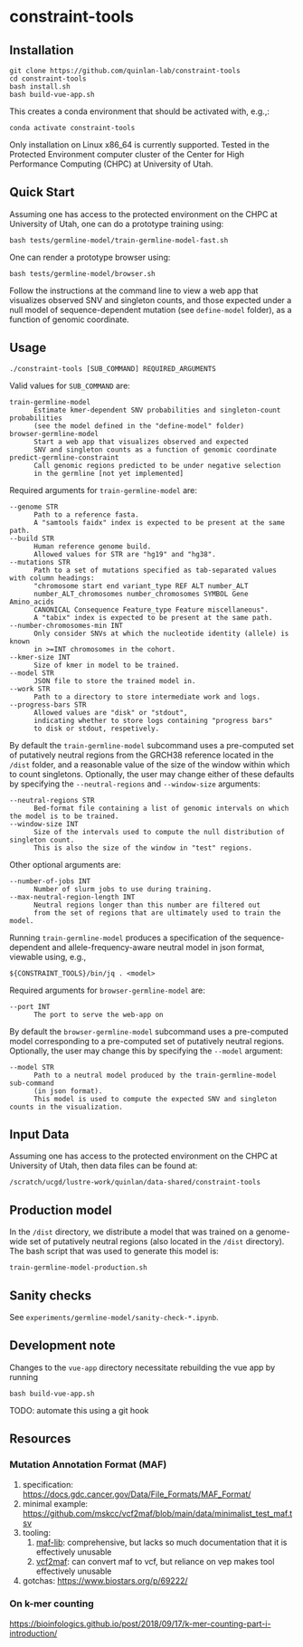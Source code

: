 # constraint-tools

## Installation

```
git clone https://github.com/quinlan-lab/constraint-tools
cd constraint-tools
bash install.sh 
bash build-vue-app.sh
```

This creates a conda environment that should be activated with, e.g.,:
```
conda activate constraint-tools
```

Only installation on Linux x86_64 is currently supported. 
Tested in the Protected Environment computer cluster of the Center for High Performance Computing (CHPC) at University of Utah. 

## Quick Start 

Assuming one has access to the protected environment on the CHPC at University of Utah,
one can do a prototype training using: 

```
bash tests/germline-model/train-germline-model-fast.sh
```

One can render a prototype browser using: 
```
bash tests/germline-model/browser.sh
```

Follow the instructions at the command line to view a web app that visualizes observed SNV and singleton counts, and those expected under a null model of sequence-dependent mutation (see `define-model` folder), as a function of genomic coordinate.  
 
## Usage

```
./constraint-tools [SUB_COMMAND] REQUIRED_ARGUMENTS
```

Valid values for `SUB_COMMAND` are: 

```
train-germline-model 
      Estimate kmer-dependent SNV probabilities and singleton-count probabilities 
      (see the model defined in the "define-model" folder)
browser-germline-model
      Start a web app that visualizes observed and expected 
      SNV and singleton counts as a function of genomic coordinate
predict-germline-constraint
      Call genomic regions predicted to be under negative selection 
      in the germline [not yet implemented]
```

Required arguments for `train-germline-model` are:

```
--genome STR
      Path to a reference fasta. 
      A "samtools faidx" index is expected to be present at the same path. 
--build STR 
      Human reference genome build. 
      Allowed values for STR are "hg19" and "hg38".
--mutations STR 
      Path to a set of mutations specified as tab-separated values with column headings: 
      "chromosome start end variant_type REF ALT number_ALT 
      number_ALT_chromosomes number_chromosomes SYMBOL Gene Amino_acids 
      CANONICAL Consequence Feature_type Feature miscellaneous". 
      A "tabix" index is expected to be present at the same path.
--number-chromosomes-min INT
      Only consider SNVs at which the nucleotide identity (allele) is known 
      in >=INT chromosomes in the cohort.
--kmer-size INT
      Size of kmer in model to be trained. 
--model STR 
      JSON file to store the trained model in. 
--work STR 
      Path to a directory to store intermediate work and logs.
--progress-bars STR 
      Allowed values are "disk" or "stdout", 
      indicating whether to store logs containing "progress bars" 
      to disk or stdout, respetively.
```

By default the `train-germline-model` subcommand uses a pre-computed set of putatively neutral regions from the GRCH38 reference located in the `/dist` folder, and a reasonable value of the size of the window within which to count singletons. Optionally, the user may change either of these defaults by specifying the `--neutral-regions` and `--window-size` arguments: 

```
--neutral-regions STR
      Bed-format file containing a list of genomic intervals on which the model is to be trained.
--window-size INT
      Size of the intervals used to compute the null distribution of singleton count. 
      This is also the size of the window in "test" regions.
```

Other optional arguments are: 

```
--number-of-jobs INT 
      Number of slurm jobs to use during training. 
--max-neutral-region-length INT 
      Neutral regions longer than this number are filtered out 
      from the set of regions that are ultimately used to train the model. 
```

Running `train-germline-model` produces a specification of the sequence-dependent and allele-frequency-aware neutral 
model in json format, viewable using, e.g., 
```
${CONSTRAINT_TOOLS}/bin/jq . <model> 
```

Required arguments for `browser-germline-model` are:

```
--port INT 
      The port to serve the web-app on
```

By default the `browser-germline-model` subcommand uses a pre-computed model
corresponding to a pre-computed set of putatively neutral regions. 
Optionally, the user may change this by specifying the `--model` argument: 

```
--model STR
      Path to a neutral model produced by the train-germline-model sub-command 
      (in json format). 
      This model is used to compute the expected SNV and singleton counts in the visualization. 

```

## Input Data

Assuming one has access to the protected environment on the CHPC at University of Utah, 
then data files can be found at: 

```
/scratch/ucgd/lustre-work/quinlan/data-shared/constraint-tools
```

## Production model

In the `/dist` directory, we distribute a model 
that was trained on a genome-wide set of putatively neutral regions
(also located in the `/dist` directory).
The bash script that was used to generate this model is:

```
train-germline-model-production.sh
```

## Sanity checks

See `experiments/germline-model/sanity-check-*.ipynb`. 

## Development note

Changes to the `vue-app` directory necessitate rebuilding the vue app by running 

```
bash build-vue-app.sh 
```

TODO: automate this using a git hook 

## Resources 
### Mutation Annotation Format (MAF) 

1. specification: https://docs.gdc.cancer.gov/Data/File_Formats/MAF_Format/
2. minimal example: https://github.com/mskcc/vcf2maf/blob/main/data/minimalist_test_maf.tsv
3. tooling: 
    1. [maf-lib](https://github.com/NCI-GDC/maf-lib): comprehensive, but lacks so much documentation that it is effectively unusable
    2. [vcf2maf](https://github.com/mskcc/vcf2maf): can convert maf to vcf, but reliance on vep makes tool effectively unusable
4. gotchas: https://www.biostars.org/p/69222/

### On k-mer counting 
https://bioinfologics.github.io/post/2018/09/17/k-mer-counting-part-i-introduction/
